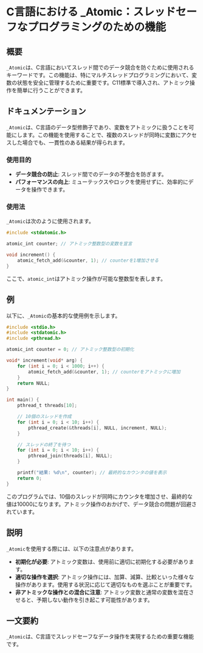 <!--
Meta Description: # C言語における _Atomic：スレッドセーフなプログラミングのための機能 ## 概要 `_Atomic`は、C言語においてスレッド間でのデータ競合を防ぐために使用されるキーワードです。この機能は、特にマルチスレッドプログラミングにおいて、変数の状態を安全に管理するために重要です。C11標準で導...
Meta Keywords: _atomic, counter, include, int, null
-->

# C言語における _Atomic：スレッドセーフなプログラミングのための機能

## 概要
`_Atomic`は、C言語においてスレッド間でのデータ競合を防ぐために使用されるキーワードです。この機能は、特にマルチスレッドプログラミングにおいて、変数の状態を安全に管理するために重要です。C11標準で導入され、アトミック操作を簡単に行うことができます。

## ドキュメンテーション
`_Atomic`は、C言語のデータ型修飾子であり、変数をアトミックに扱うことを可能にします。この機能を使用することで、複数のスレッドが同時に変数にアクセスした場合でも、一貫性のある結果が得られます。

### 使用目的
- **データ競合の防止**: スレッド間でのデータの不整合を防ぎます。
- **パフォーマンスの向上**: ミューテックスやロックを使用せずに、効率的にデータを操作できます。

### 使用法
`_Atomic`は次のように使用されます。

```c
#include <stdatomic.h>

atomic_int counter; // アトミック整数型の変数を宣言

void increment() {
    atomic_fetch_add(&counter, 1); // counterを1増加させる
}
```

ここで、`atomic_int`はアトミック操作が可能な整数型を表します。

## 例
以下に、`_Atomic`の基本的な使用例を示します。

```c
#include <stdio.h>
#include <stdatomic.h>
#include <pthread.h>

atomic_int counter = 0; // アトミック整数型の初期化

void* increment(void* arg) {
    for (int i = 0; i < 1000; i++) {
        atomic_fetch_add(&counter, 1); // counterをアトミックに増加
    }
    return NULL;
}

int main() {
    pthread_t threads[10];

    // 10個のスレッドを作成
    for (int i = 0; i < 10; i++) {
        pthread_create(&threads[i], NULL, increment, NULL);
    }

    // スレッドの終了を待つ
    for (int i = 0; i < 10; i++) {
        pthread_join(threads[i], NULL);
    }

    printf("結果: %d\n", counter); // 最終的なカウンタの値を表示
    return 0;
}
```

このプログラムでは、10個のスレッドが同時にカウンタを増加させ、最終的な値は10000になります。アトミック操作のおかげで、データ競合の問題が回避されています。

## 説明
`_Atomic`を使用する際には、以下の注意点があります。

- **初期化が必要**: アトミック変数は、使用前に適切に初期化する必要があります。
- **適切な操作を選択**: アトミック操作には、加算、減算、比較といった様々な操作があります。使用する状況に応じて適切なものを選ぶことが重要です。
- **非アトミックな操作との混合に注意**: アトミック変数と通常の変数を混在させると、予期しない動作を引き起こす可能性があります。

## 一文要約
`_Atomic`は、C言語でスレッドセーフなデータ操作を実現するための重要な機能です。